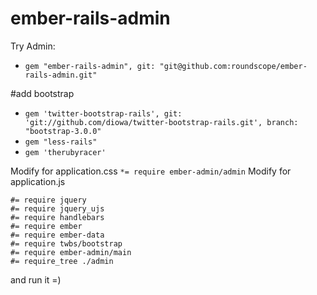 ember-rails-admin
=================
Try Admin:
* `gem "ember-rails-admin", git: "git@github.com:roundscope/ember-rails-admin.git"`

#add bootstrap
* `gem 'twitter-bootstrap-rails', git: 'git://github.com/diowa/twitter-bootstrap-rails.git', branch: "bootstrap-3.0.0"`
* `gem "less-rails"`
* `gem 'therubyracer'`


Modify for application.css
`*= require ember-admin/admin`
Modify for application.js
```
#= require jquery
#= require jquery_ujs
#= require handlebars
#= require ember
#= require ember-data
#= require twbs/bootstrap
#= require ember-admin/main
#= require_tree ./admin
```

and run it =)
